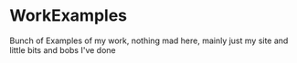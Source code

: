 # WorkExamples

Bunch of Examples of my work, nothing mad here, mainly just my site and little bits and bobs I've done
